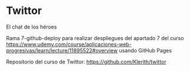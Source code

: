 # Twittor

El chat de los héroes

Rama 7-github-deploy para realizar despliegues del apartado 7 del curso https://www.udemy.com/course/aplicaciones-web-progresivas/learn/lecture/11895522#overview usando GitHub Pages

Repositorio del curso de Twittor: https://github.com/Klerith/twittor
